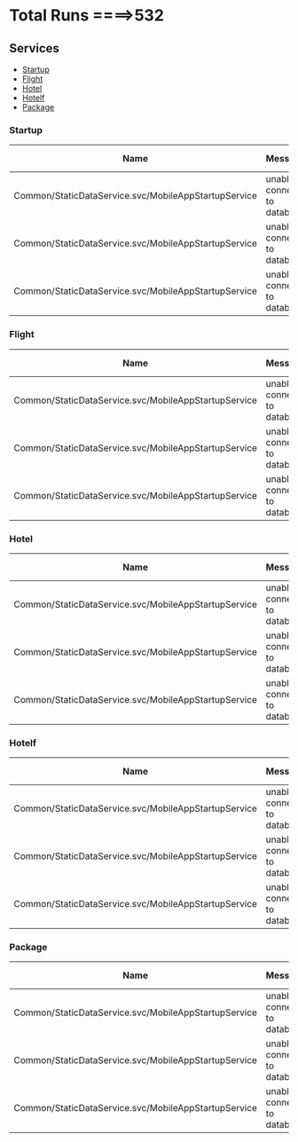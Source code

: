 # Total Runs ====>532
## Services
 - [Startup](#Startup)
 - [Flight](#Flight)
 - [Hotel](#Hotel)
 - [Hotelf](#Hotelf)
 - [Package](#Package)


<h3><a name="Startup"></a>Startup</h3>

 Name | Message | Try Time  |  Status Code  | Total Run | Status | Issues
--- | --- | --- | --- | --- | --- | ---
Common/StaticDataService.svc/MobileAppStartupService | unable to connect to database | 900 ms | 200 | 253 | :white_check_mark: | [:arrow_upper_right:](https://gitlab.com/nemati/eli/issues/1)
Common/StaticDataService.svc/MobileAppStartupService | unable to connect to database | 900 ms | 200 | 253 | :white_check_mark: | [:arrow_upper_right:](https://gitlab.com/nemati/eli/issues/1)
Common/StaticDataService.svc/MobileAppStartupService | unable to connect to database | 900 ms | 200 | 253 | :white_check_mark: | [:arrow_upper_right:](https://gitlab.com/nemati/eli/issues/1)

<h3><a name="Flight"></a>Flight</h3>

 Name | Message | Try Time  |  Status Code  | Total Run | Status | Issues
--- | --- | --- | --- | --- | --- | ---
Common/StaticDataService.svc/MobileAppStartupService | unable to connect to database | 900 ms | 200 | 253 | :white_check_mark: | [:arrow_upper_right:](https://gitlab.com/nemati/eli/issues/1)
Common/StaticDataService.svc/MobileAppStartupService | unable to connect to database | 900 ms | 200 | 253 | :white_check_mark: | [:arrow_upper_right:](https://gitlab.com/nemati/eli/issues/1)
Common/StaticDataService.svc/MobileAppStartupService | unable to connect to database | 900 ms | 200 | 253 | :white_check_mark: | [:arrow_upper_right:](https://gitlab.com/nemati/eli/issues/1)

<h3><a name="Hotel"></a>Hotel</h3>

 Name | Message | Try Time  |  Status Code  | Total Run | Status | Issues
--- | --- | --- | --- | --- | --- | ---
Common/StaticDataService.svc/MobileAppStartupService | unable to connect to database | 900 ms | 200 | 253 | :white_check_mark: | [:arrow_upper_right:](https://gitlab.com/nemati/eli/issues/1)
Common/StaticDataService.svc/MobileAppStartupService | unable to connect to database | 900 ms | 200 | 253 | :white_check_mark: | [:arrow_upper_right:](https://gitlab.com/nemati/eli/issues/1)
Common/StaticDataService.svc/MobileAppStartupService | unable to connect to database | 900 ms | 200 | 253 | :white_check_mark: | [:arrow_upper_right:](https://gitlab.com/nemati/eli/issues/1)

<h3><a name="Hotelf"></a>Hotelf</h3>

 Name | Message | Try Time  |  Status Code  | Total Run | Status | Issues
--- | --- | --- | --- | --- | --- | ---
Common/StaticDataService.svc/MobileAppStartupService | unable to connect to database | 900 ms | 200 | 253 | :white_check_mark: | [:arrow_upper_right:](https://gitlab.com/nemati/eli/issues/1)
Common/StaticDataService.svc/MobileAppStartupService | unable to connect to database | 900 ms | 200 | 253 | :white_check_mark: | [:arrow_upper_right:](https://gitlab.com/nemati/eli/issues/1)
Common/StaticDataService.svc/MobileAppStartupService | unable to connect to database | 900 ms | 200 | 253 | :white_check_mark: | [:arrow_upper_right:](https://gitlab.com/nemati/eli/issues/1)

<h3><a name="Package"></a>Package</h3>

 Name | Message | Try Time  |  Status Code  | Total Run | Status | Issues
--- | --- | --- | --- | --- | --- | ---
Common/StaticDataService.svc/MobileAppStartupService | unable to connect to database | 900 ms | 200 | 253 | :white_check_mark: | [:arrow_upper_right:](https://gitlab.com/nemati/eli/issues/1)
Common/StaticDataService.svc/MobileAppStartupService | unable to connect to database | 900 ms | 200 | 253 | :white_check_mark: | [:arrow_upper_right:](https://gitlab.com/nemati/eli/issues/1)
Common/StaticDataService.svc/MobileAppStartupService | unable to connect to database | 900 ms | 200 | 253 | :white_check_mark: | [:arrow_upper_right:](https://gitlab.com/nemati/eli/issues/1)



